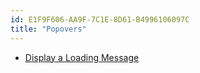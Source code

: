```yaml
---
id: E1F9F606-AA9F-7C1E-8D61-B4996106097C
title: "Popovers"
---
```


-   [Display a Loading Message](/Recipes/ios/standard_controls/popovers/display_a_loading_message)
